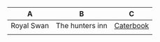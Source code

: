 | A | B  | C |
| :------: | :------: | :------: |
| Royal Swan| The hunters inn   | <a href="https://Google.com" target="_blank">Caterbook</a>   |
|    |   |  |
